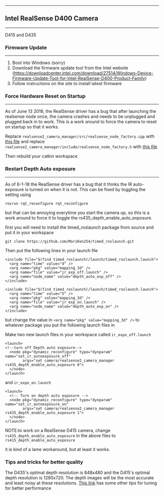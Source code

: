 ***
## Intel RealSense D400 Camera
***
D415 and D435
### Firmware Update
***
1. Boot into Windows (sorry)
2. Download the firmware update tool from the Intel website (https://downloadcenter.intel.com/download/27514/Windows-Device-Firmware-Update-Tool-for-Intel-RealSense-D400-Product-Family)
3. Follow instructions on the site to install latest firmware

### Force Hardware Reset on Startup
***
As of June 13 2018, the RealSense driver has a bug that after launching the realsense node once, the camera crashes
and needs to be unplugged and plugged back in to work. This is a work around to force the camera to reset
on startup so that it works.

Replace `realsense2_camera_manager/src/realsense_node_factory.cpp` with [this file](assets/realsense_node_factory.cpp)
and replace `realsense2_camera_manager/include/realsense_node_factory.h` with [this file](assets/realsense_node_factory.h)

Then rebuild your catkin workspace


### Restart Depth Auto exposure
***
As of 6-1-18 the RealSense driver has a bug that it thinks the IR auto-exposure is turned on when it is not.
This can be fixed by toggling the setting using
```
rosrun rqt_reconfigure rqt_reconfigure
```
but that can be annoying everytime you start the camera up, so this is a work around to force it to toggle the
rs435_depth_enable_auto_exposure.

first you will need to install the timed_roslaunch package from source and put it in your workspace

```
git clone https://github.com/MoriKen254/timed_roslaunch.git
```

Then put the following lines in your launch file

```
<include file="$(find timed_roslaunch)/launch/timed_roslaunch.launch">
  <arg name="time" value="4" />
  <arg name="pkg" value="mapping_3d" />
  <arg name="file" value="ir_exp_off.launch" />
  <arg name="node_name" value="depth_auto_exp_off" />
</include>

<include file="$(find timed_roslaunch)/launch/timed_roslaunch.launch">
  <arg name="time" value="5" />
  <arg name="pkg" value="mapping_3d" />
  <arg name="file" value="ir_exp_on.launch" />
  <arg name="node_name" value="depth_auto_exp_on" />
</include>
```
but change the value in `<arg name="pkg" value="mapping_3d" />` to whatever package you put the following launch files in

Make two new launch files in your workspace called `ir_expo_off.launch`
```
<launch>
<!--turn off Depth auto exposure-->
  <node pkg="dynamic_reconfigure" type="dynparam" name="set_ir_autoexposure_off"
        args="set camera/realsense2_camera_manager rs435_depth_enable_auto_exposure 0">
  </node>
</launch>
```
and `ir_expo_on.launch`
```
<launch>
  <!-- Turn on depth auto exposure -->
  <node pkg="dynamic_reconfigure" type="dynparam" name="set_ir_autoexposure_on"
        args="set camera/realsense2_camera_manager rs435_depth_enable_auto_exposure 1">
  </node>
</launch>
```
NOTE:to work on a RealSense D415 camera, change `rs435_depth_enable_auto_exposure` in the above files to `rs415_depth_enable_auto_exposure`

it is kind of a lame workaround, but at least it works.

### Tips and tricks for better quality
The D435's optimal depth resolution is 848x480 and the D415's optimal depth resolution is 1280x720. The depth images will be the most accurate and least noisy at these resolutions.
[This link](https://realsense.intel.com/wp-content/uploads/sites/63/BKMs-For-Tuning-RealSense_D4xx_Cameras_WP_1.7.pdf) has some other tips for tuning for better performance
